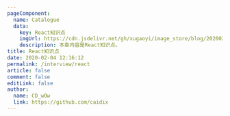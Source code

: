 ```yaml
---
pageComponent:
  name: Catalogue
  data:
    key: React知识点
    imgUrl: https://cdn.jsdelivr.net/gh/xugaoyi/image_store/blog/20200204143633.png
    description: 本章内容是React知识点。
title: React知识点
date: 2020-02-04 12:16:12
permalink: /interview/react
article: false
comment: false
editLink: false
author:
  name: CD_wOw
  link: https://github.com/caidix
---
```

